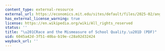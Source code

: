 ```yaml
---
content_type: external-resource
external_url: https://economics.mit.edu/sites/default/files/2025-02/angrist-et-al-2024-race-and-the-mismeasure-of-school-quality.pdf
has_external_license_warning: true
license: https://en.wikipedia.org/wiki/All_rights_reserved
status: ''
title: "\u201CRace and the Mismeasure of School Quality.\u201D (PDF)"
uid: 6045a42d-3f51-40ba-b19e-c28a92d32424
wayback_url: ''
---
```

